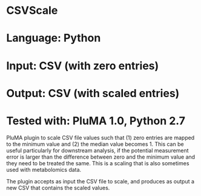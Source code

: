 # CSVScale
# Language: Python
# Input: CSV (with zero entries)
# Output: CSV (with scaled entries)
# Tested with: PluMA 1.0, Python 2.7

PluMA plugin to scale CSV file values such that (1) zero entries are mapped to the minimum value
and (2) the median value becomes 1.  This can be useful particularly for downstream analysis,
if the potential measurement error is larger than the difference between zero and the minimum value
and they need to be treated the same.  This is a scaling that is also sometimes used with metabolomics data. 

The plugin accepts as input the CSV file to scale, and produces as output a new CSV that contains the scaled values.
